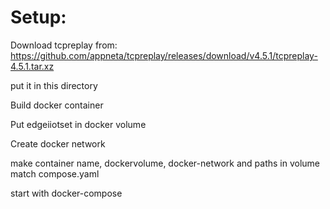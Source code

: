# Setup:
Download tcpreplay from:
https://github.com/appneta/tcpreplay/releases/download/v4.5.1/tcpreplay-4.5.1.tar.xz

put it in this directory

Build docker container

Put edgeiiotset in docker volume

Create docker network

make container name, dockervolume, docker-network and paths in volume match 
compose.yaml

start with docker-compose
